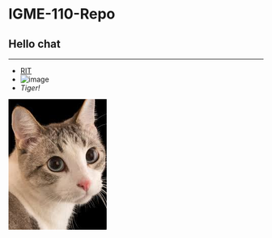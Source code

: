 # **IGME-110-Repo**
## Hello chat
---
- [RIT](https://www.rit.edu/)
- ![image](https://github.com/user-attachments/assets/542a9404-379f-4f9e-8db1-1bff9e6e2273)
- *Tiger!*

![image](gaming/cat.jfif)
